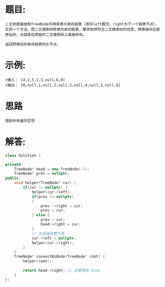 # 题目:
    二叉树数据结构TreeNode可用来表示单向链表（其中left置空，right为下一个链表节点）。实现一个方法，把二叉搜索树转换为单向链表，要求依然符合二叉搜索树的性质，转换操作应是原址的，也就是在原始的二叉搜索树上直接修改。

    返回转换后的单向链表的头节点。

# 示例:
    >输入： [4,2,5,1,3,null,6,0]
    >输出： [0,null,1,null,2,null,3,null,4,null,5,null,6]

# 思路
    借助中序遍历实现
# 解答:
```c++
class Solution {

private:
    TreeNode* head = new TreeNode(-1);
    TreeNode* prev = nullptr;
public:
    void helper(TreeNode* cur) {
        if(cur != nullptr) {
            helper(cur->left);
            if(prev != nullptr)
            {
                prev ->right = cur;
                prev = cur;
            } else {
                prev = cur;
                head->right = cur;
            }
            // 左链接设置为空
            cur->left = nullptr;
            helper(cur->right);
        }
    } 
    TreeNode* convertBiNode(TreeNode* root) {
        helper(root);
       
        return head->right; // 还要释放 head
    }
};
```